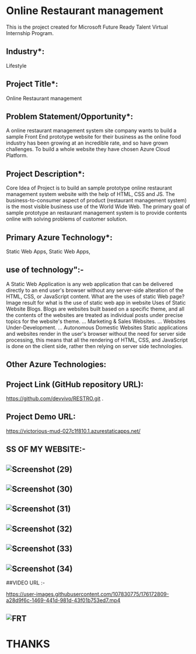 # Online Restaurant management
This is the project created for Microsoft Future Ready Talent Virtual Internship Program.

## Industry*:
Lifestyle

## Project Title*:
Online Restaurant management

## Problem Statement/Opportunity*:
A online restaurant management system site company wants to build a sample Front End prototype website for their business as the online food industry has been growing at an incredible rate, and so have grown challenges. To build a whole website they have chosen Azure Cloud Platform.

## Project Description*:
Core Idea of Project is to build an sample prototype online restaurant management system website with the help of HTML, CSS and JS. The business-to-consumer aspect of product (restaurant management system) is the most visible business use of the World Wide Web. The primary goal of sample prototype an restaurant management system is to provide contents online with solving problems of customer solution.

## Primary Azure Technology*:
Static Web Apps, Static Web Apps,

## use of technology":-
A Static Web Application is any web application that can be delivered directly to an end user's browser without any server-side alteration of the HTML, CSS, or JavaScript content. What are the uses of static Web page? Image result for what is the use of static web app in website Uses of Static Website Blogs. Blogs are websites built based on a specific theme, and all the contents of the websites are treated as individual posts under precise topics for the website's theme. ... Marketing & Sales Websites. ... Websites Under-Development. ... Autonomous Domestic Websites Static applications and websites render in the user's browser without the need for server side processing, this means that all the rendering of HTML, CSS, and JavaScript is done on the client side, rather then relying on server side technologies.

## Other Azure Technologies:


## Project Link (GitHub repository URL):
https://github.com/devvivo/RESTRO.git
.

## Project Demo URL:
https://victorious-mud-027c1f810.1.azurestaticapps.net/

## SS OF MY WEBSITE:-
## ![Screenshot (29)](https://user-images.githubusercontent.com/107830775/176170527-6a49d1df-cb81-453a-8508-d84c2f7c2e6d.png)
## ![Screenshot (30)](https://user-images.githubusercontent.com/107830775/176170541-827cce96-3dd6-432a-896b-a30e9b02559d.png)
## ![Screenshot (31)](https://user-images.githubusercontent.com/107830775/176170549-44f86ed9-f0b9-4aa3-af59-066856b0da12.png)
## ![Screenshot (32)](https://user-images.githubusercontent.com/107830775/176170565-5bb1a1e0-f338-4312-accf-1ad94559cf12.png)
## ![Screenshot (33)](https://user-images.githubusercontent.com/107830775/176170577-99169842-daa2-4738-b3ab-24f40f9f6c06.png)
## ![Screenshot (34)](https://user-images.githubusercontent.com/107830775/176170590-c2ca40f9-f9e8-4248-8f5a-347c1471e233.png)

##VIDEO URL :-

https://user-images.githubusercontent.com/107830775/176172809-a28d9f6c-1469-441d-981d-43f01b753ed7.mp4

## ![FRT](https://user-images.githubusercontent.com/107830775/176173646-15533c4e-27ec-4887-8df1-5f5f85bda3f5.jpeg)

# THANKS



